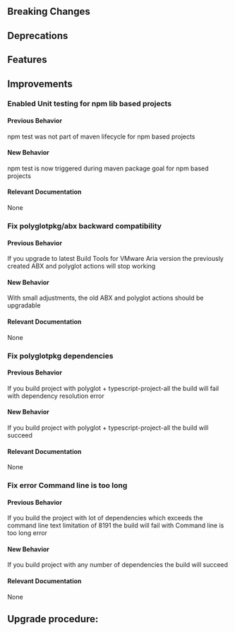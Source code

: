 [//]: # (VERSION_PLACEHOLDER DO NOT DELETE)
[//]: # (Used when working on a new release. Placed together with the Version.md)
[//]: # (Nothing here is optional. If a step must not be performed, it must be said so)
[//]: # (Do not fill the version, it will be done automatically)
[//]: # (Quick Intro to what is the focus of this release)

## Breaking Changes
[//]: # (### *Breaking Change*)
[//]: # (Describe the breaking change AND explain how to resolve it)
[//]: # (You can utilize internal links /e.g. link to the upgrade procedure, link to the improvement|deprecation that introduced this/)



## Deprecations
[//]: # (### *Deprecation*)
[//]: # (Explain what is deprecated and suggest alternatives)



[//]: # (Features -> New Functionality)
## Features
[//]: # (### *Feature Name*)
[//]: # (Describe the feature)
[//]: # (Optional But higlhy recommended Specify *NONE* if missing)
[//]: # (#### Relevant Documentation:)



[//]: # (Improvements -> Bugfixes/hotfixes or general improvements)
## Improvements
[//]: # (### *Improvement Name* )
[//]: # (Talk ONLY regarding the improvement)
[//]: # (Optional But higlhy recommended)
[//]: # (#### Previous Behavior)
[//]: # (Explain how it used to behave, regarding to the change)
[//]: # (Optional But higlhy recommended)
[//]: # (#### New Behavior)
[//]: # (Explain how it behaves now, regarding to the change)
[//]: # (Optional But higlhy recommended Specify *NONE* if missing)
[//]: # (#### Relevant Documentation:)

### Enabled Unit testing for npm lib based projects

#### Previous Behavior

npm test was not part of maven lifecycle for npm based projects

#### New Behavior

npm test is now triggered during maven package goal for npm based projects

#### Relevant Documentation

None

### Fix polyglotpkg/abx backward compatibility

#### Previous Behavior

If you upgrade to latest Build Tools for VMware Aria version the previously created ABX and polyglot actions will stop working

#### New Behavior

With small adjustments, the old ABX and polyglot actions should be upgradable

#### Relevant Documentation

None

### Fix polyglotpkg dependencies

#### Previous Behavior

If you build project with polyglot + typescript-project-all the build will fail with dependency resolution error

#### New Behavior

If you build project with polyglot + typescript-project-all the build will succeed

#### Relevant Documentation

None

### Fix error Command line is too long

#### Previous Behavior

If you build the project with lot of dependencies which exceeds the command line text limitation of 8191 the build will fail with Command line is too long error

#### New Behavior

If you build project with any number of dependencies the build will succeed

#### Relevant Documentation

None

## Upgrade procedure:
[//]: # (Explain in details if something needs to be done)

[//]: # (## Changelog:)
[//]: # (Pull request links)
